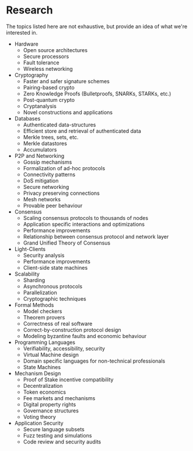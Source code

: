 # Research

The topics listed here are not exhaustive, but provide an idea of what we're interested in.

- Hardware
    - Open source architectures
    - Secure processors
    - Fault tolerance
    - Wireless networking
- Cryptography
    - Faster and safer signature schemes
    - Pairing-based crypto
    - Zero Knowledge Proofs (Bulletproofs, SNARKs, STARKs, etc.)
    - Post-quantum crypto
    - Cryptanalysis
    - Novel constructions and applications
- Databases
    - Authenticated data-structures
    - Efficient store and retrieval of authenticated data
    - Merkle trees, sets, etc.
    - Merkle datastores
    - Accumulators
- P2P and Networking
    - Gossip mechanisms
    - Formalization of ad-hoc protocols
    - Connectivity patterns
    - DoS mitigation
    - Secure networking
    - Privacy preserving connections
    - Mesh networks
    - Provable peer behaviour
- Consensus
    - Scaling consensus protocols to thousands of nodes
    - Application specific interactions and optimizations
    - Performance improvements 
    - Relationship between consensus protocol and network layer
    - Grand Unified Theory of Consensus
- Light-Clients
    - Security analysis
    - Performance improvements
    - Client-side state machines
- Scalability
    - Sharding
    - Asynchronous protocols
    - Parallelization
    - Cryptographic techniques
- Formal Methods
    - Model checkers
    - Theorem provers
    - Correctness of real software
    - Correct-by-construction protocol design
    - Modeling byzantine faults and economic behaviour
- Programming Languages
    - Verifiability, accessibility, security
    - Virtual Machine design
    - Domain specific languages for non-technical professionals
    - State Machines
- Mechanism Design
    - Proof of Stake incentive compatibility
    - Decentralization
    - Token economics
    - Fee markets and mechanisms
    - Digital property rights
    - Governance structures
    - Voting theory
- Application Security
    - Secure language subsets
    - Fuzz testing and simulations
    - Code review and security audits
